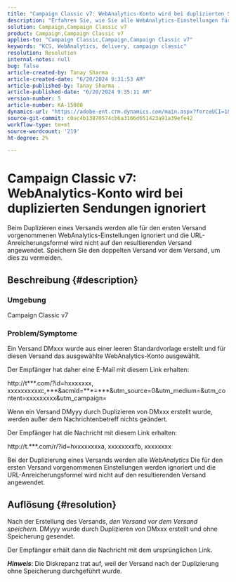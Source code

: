 ```yaml
---
title: "Campaign Classic v7: WebAnalytics-Konto wird bei duplizierten Sendungen ignoriert"
description: "Erfahren Sie, wie Sie alle WebAnalytics-Einstellungen für den ersten Versand beibehalten, wenn Sie einen Versand duplizieren."
solution: Campaign,Campaign Classic v7
product: Campaign,Campaign Classic v7
applies-to: "Campaign Classic,Campaign,Campaign Classic v7"
keywords: "KCS, WebAnalytics, delivery, campaign classic"
resolution: Resolution
internal-notes: null
bug: false
article-created-by: Tanay Sharma .
article-created-date: "6/20/2024 9:31:53 AM"
article-published-by: Tanay Sharma .
article-published-date: "6/20/2024 9:35:11 AM"
version-number: 5
article-number: KA-15080
dynamics-url: "https://adobe-ent.crm.dynamics.com/main.aspx?forceUCI=1&pagetype=entityrecord&etn=knowledgearticle&id=aa6dc0eb-e72e-ef11-840b-6045bd0065b6"
source-git-commit: c0ac4b13870574cb6a3166d651423a91a39efe42
workflow-type: tm+mt
source-wordcount: '219'
ht-degree: 2%

---
```


# Campaign Classic v7: WebAnalytics-Konto wird bei duplizierten Sendungen ignoriert


Beim Duplizieren eines Versands werden alle für den ersten Versand vorgenommenen WebAnalytics-Einstellungen ignoriert und die URL-Anreicherungsformel wird nicht auf den resultierenden Versand angewendet. Speichern Sie den doppelten Versand vor dem Versand, um dies zu vermeiden.

## Beschreibung {#description}


### Umgebung

Campaign Classic v7

### Problem/Symptome

Ein Versand DMxxx wurde aus einer leeren Standardvorlage erstellt und für diesen Versand das ausgewählte WebAnalytics-Konto ausgewählt.

Der Empfänger hat daher eine E-Mail mit diesem Link erhalten:

http://t\*\*\*.com/?id=hxxxxxxx, xxxxxxxxxxc,\*\*\*&amp;acmid=\*\*\*=\*\*\*&amp;utm_source=0&amp;utm_medium=&amp;utm_content=xxxxxxxxx&amp;utm_campaign=

Wenn ein Versand DMyyy durch Duplizieren von DMxxx erstellt wurde, werden außer dem Nachrichtenbetreff nichts geändert.

Der Empfänger hat die Nachricht mit diesem Link erhalten:

http://t.\*\*\*.com/r/?id=hxxxxxxxxa, xxxxxxxxfb, xxxxxxxx

Bei der Duplizierung eines Versands werden alle *WebAnalytics<b>* </b>Die für den ersten Versand vorgenommenen Einstellungen werden ignoriert und die URL-Anreicherungsformel wird nicht auf den resultierenden Versand angewendet.


## Auflösung {#resolution}


Nach der Erstellung des Versands, *den Versand vor dem Versand speichern*. DMyyy wurde durch Duplizieren von DMxxx erstellt und ohne Speicherung gesendet.

Der Empfänger erhält dann die Nachricht mit dem ursprünglichen Link.

<b>*Hinweis</b>*: Die Diskrepanz trat auf, weil der Versand nach der Duplizierung ohne Speicherung durchgeführt wurde.
